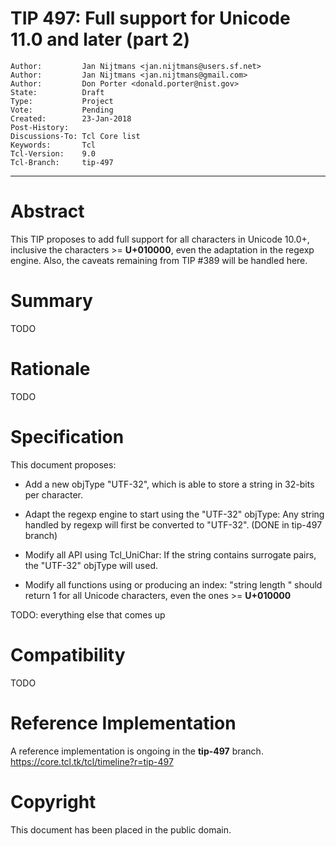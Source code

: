 # TIP 497: Full support for Unicode 11.0 and later (part 2)
	Author:         Jan Nijtmans <jan.nijtmans@users.sf.net>
	Author:         Jan Nijtmans <jan.nijtmans@gmail.com>
	Author:         Don Porter <donald.porter@nist.gov>
	State:          Draft
	Type:           Project
	Vote:           Pending
	Created:        23-Jan-2018
	Post-History:   
	Discussions-To: Tcl Core list
	Keywords:       Tcl
	Tcl-Version:    9.0
	Tcl-Branch:     tip-497
-----

# Abstract

This TIP proposes to add full support for all characters in Unicode 10.0\+,
inclusive the characters >= **U\+010000**, even the adaptation in the regexp
engine. Also, the caveats remaining from TIP #389 will be handled here.

# Summary

TODO

# Rationale

TODO

# Specification

This document proposes:

 * Add a new objType "UTF-32", which is able to store a string in 32-bits
   per character.

 * Adapt the regexp engine to start using the "UTF-32" objType: Any string
   handled by regexp will first be converted to "UTF-32". (DONE in tip-497 branch)

 * Modify all API using Tcl_UniChar: If the string contains surrogate pairs,
   the "UTF-32" objType will used.

 * Modify all functions using or producing an index: "string length <Unicode>"
   should return 1 for all Unicode characters, even the ones >= **U\+010000**

TODO: everything else that comes up

# Compatibility

TODO


# Reference Implementation

A reference implementation is ongoing in  the **tip-497** branch.
<https://core.tcl.tk/tcl/timeline?r=tip-497>

# Copyright

This document has been placed in the public domain.

